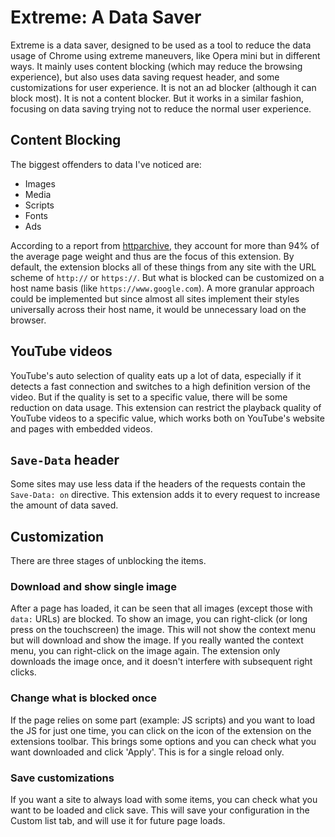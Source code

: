 # Extreme: A Data Saver

Extreme is a data saver, designed to be used as a tool to reduce the data usage
of Chrome using extreme maneuvers, like Opera mini but in different ways. It
mainly uses content blocking (which may reduce the browsing experience), but
also uses data saving request header, and some customizations for user
experience. It is not an ad blocker (although it can block most). It is not a
content blocker. But it works in a similar fashion, focusing on data saving
trying not to reduce the normal user experience.

## Content Blocking

The biggest offenders to data I've noticed are:

- Images
- Media
- Scripts
- Fonts
- Ads

According to a report from
[httparchive](https://httparchive.org/reports/page-weight), they account for
more than 94% of the average page weight and thus are the focus of this
extension. By default, the extension blocks all of these things from any site
with the URL scheme of `http://` or `https://`. But what is blocked can be
customized on a host name basis (like `https://www.google.com`). A more
granular approach could be implemented but since almost all sites implement
their styles universally across their host name, it would be unnecessary load
on the browser.

## YouTube videos

YouTube's auto selection of quality eats up a lot of data, especially if it
detects a fast connection and switches to a high definition version of the
video. But if the quality is set to a specific value, there will be some
reduction on data usage. This extension can restrict the playback quality
of YouTube videos to a specific value, which works both on YouTube's website
and pages with embedded videos.
 
## `Save-Data` header

Some sites may use less data if the headers of the requests contain the
`Save-Data: on` directive. This extension adds it to every request to increase
the amount of data saved.

## Customization

There are three stages of unblocking the items.

### Download and show single image

After a page has loaded, it can be seen that all images (except those with
`data:` URLs) are blocked. To show an image, you can right-click (or long press
on the touchscreen) the image. This will not show the context menu but will
download and show the image. If you really wanted the context menu, you can
right-click on the image again. The extension only downloads the image once,
and it doesn't interfere with subsequent right clicks.

### Change what is blocked once

If the page relies on some part (example: JS scripts) and you want to load the
JS for just one time, you can click on the icon of the extension on the
extensions toolbar. This brings some options and you can check what you want
downloaded and click 'Apply'. This is for a single reload only.

### Save customizations

If you want a site to always load with some items, you can check what you want
to be loaded and click save. This will save your configuration in the Custom
list tab, and will use it for future page loads.
